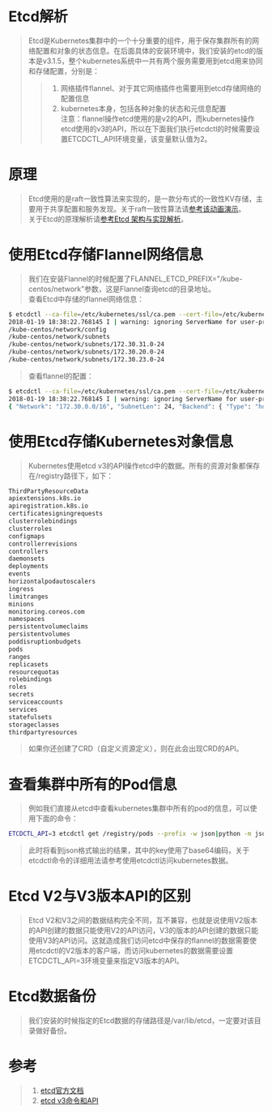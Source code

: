 # Etcd解析
> Etcd是Kubernetes集群中的一个十分重要的组件，用于保存集群所有的网络配置和对象的状态信息。在后面具体的安装环境中，我们安装的etcd的版本是v3.1.5，整个kubernetes系统中一共有两个服务需要用到etcd用来协同和存储配置，分别是：   
>> 1. 网络插件flannel、对于其它网络插件也需要用到etcd存储网络的配置信息   
>> 2. kubernetes本身，包括各种对象的状态和元信息配置   
> 注意：flannel操作etcd使用的是v2的API，而kubernetes操作etcd使用的v3的API，所以在下面我们执行etcdctl的时候需要设置ETCDCTL_API环境变量，该变量默认值为2。   

# 原理
> Etcd使用的是raft一致性算法来实现的，是一款分布式的一致性KV存储，主要用于共享配置和服务发现。关于raft一致性算法请[参考该动画演示](http://thesecretlivesofdata.com/raft/)。   
> 关于Etcd的原理解析请[参考Etcd 架构与实现解析](http://jolestar.com/etcd-architecture/)。   

# 使用Etcd存储Flannel网络信息
> 我们在安装Flannel的时候配置了FLANNEL_ETCD_PREFIX="/kube-centos/network"参数，这是Flannel查询etcd的目录地址。   
> 查看Etcd中存储的flannel网络信息：   
```bash
$ etcdctl --ca-file=/etc/kubernetes/ssl/ca.pem --cert-file=/etc/kubernetes/ssl/kubernetes.pem --key-file=/etc/kubernetes/ssl/kubernetes-key.pem ls /kube-centos/network -r
2018-01-19 18:38:22.768145 I | warning: ignoring ServerName for user-provided CA for backwards compatibility is deprecated
/kube-centos/network/config
/kube-centos/network/subnets
/kube-centos/network/subnets/172.30.31.0-24
/kube-centos/network/subnets/172.30.20.0-24
/kube-centos/network/subnets/172.30.23.0-24
```  
> 查看flannel的配置：   
```bash
$ etcdctl --ca-file=/etc/kubernetes/ssl/ca.pem --cert-file=/etc/kubernetes/ssl/kubernetes.pem --key-file=/etc/kubernetes/ssl/kubernetes-key.pem get /kube-centos/network/config
2018-01-19 18:38:22.768145 I | warning: ignoring ServerName for user-provided CA for backwards compatibility is deprecated
{ "Network": "172.30.0.0/16", "SubnetLen": 24, "Backend": { "Type": "host-gw" } }
```

# 使用Etcd存储Kubernetes对象信息
> Kubernetes使用etcd v3的API操作etcd中的数据。所有的资源对象都保存在/registry路径下，如下：   
```bash
ThirdPartyResourceData
apiextensions.k8s.io
apiregistration.k8s.io
certificatesigningrequests
clusterrolebindings
clusterroles
configmaps
controllerrevisions
controllers
daemonsets
deployments
events
horizontalpodautoscalers
ingress
limitranges
minions
monitoring.coreos.com
namespaces
persistentvolumeclaims
persistentvolumes
poddisruptionbudgets
pods
ranges
replicasets
resourcequotas
rolebindings
roles
secrets
serviceaccounts
services
statefulsets
storageclasses
thirdpartyresources
```
> 如果你还创建了CRD（自定义资源定义），则在此会出现CRD的API。   

# 查看集群中所有的Pod信息
> 例如我们直接从etcd中查看kubernetes集群中所有的pod的信息，可以使用下面的命令：   
```bash
ETCDCTL_API=3 etcdctl get /registry/pods --prefix -w json|python -m json.tool
```
> 此时将看到json格式输出的结果，其中的key使用了base64编码，关于etcdctl命令的详细用法请参考使用etcdctl访问kubernetes数据。   

# Etcd V2与V3版本API的区别
> Etcd V2和V3之间的数据结构完全不同，互不兼容，也就是说使用V2版本的API创建的数据只能使用V2的API访问，V3的版本的API创建的数据只能使用V3的API访问。这就造成我们访问etcd中保存的flannel的数据需要使用etcdctl的V2版本的客户端，而访问kubernetes的数据需要设置ETCDCTL_API=3环境变量来指定V3版本的API。   

# Etcd数据备份
> 我们安装的时候指定的Etcd数据的存储路径是/var/lib/etcd，一定要对该目录做好备份。   

# 参考
> 1. [etcd官方文档](https://coreos.com/etcd/docs/latest/)   
> 2. [etcd v3命令和API](https://blog.csdn.net/u010278923/article/details/71727682)



















